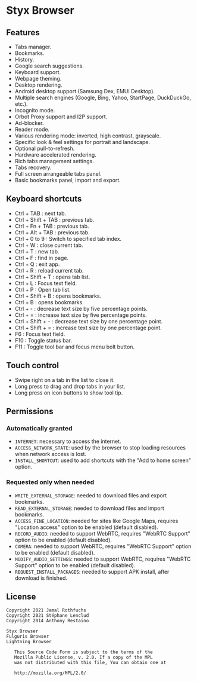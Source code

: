 # Styx Browser

## Features
* Tabs manager.
* Bookmarks.
* History.
* Google search suggestions.
* Keyboard support.
* Webpage theming.
* Desktop rendering.
* Android desktop support (Samsung Dex, EMUI Desktop). 
* Multiple search engines (Google, Bing, Yahoo, StartPage, DuckDuckGo, etc.).
* Incognito mode.
* Orbot Proxy support and I2P support.
* Ad-blocker.
* Reader mode.
* Various rendering mode: inverted, high contrast, grayscale.
* Specific look & feel settings for portrait and landscape.
* Optional pull-to-refresh.
* Hardware accelerated rendering.
* Rich tabs management settings.
* Tabs recovery.
* Full screen arrangeable tabs panel.
* Basic bookmarks panel, import and export.

## Keyboard shortcuts
* Ctrl + TAB : next tab.
* Ctrl + Shift + TAB : previous tab.
* Ctrl + Fn + TAB : previous tab.
* Ctrl + Alt + TAB : previous tab.
* Ctrl + 0 to 9 : Switch to specified tab index.
* Ctrl + W : close current tab.
* Ctrl + T : new tab.
* Ctrl + F : find in page.
* Ctrl + Q : exit app.
* Ctrl + R : reload current tab.
* Ctrl + Shift + T : opens tab list.
* Ctrl + L : Focus text field.
* Ctrl + P : Open tab list.
* Ctrl + Shift + B : opens bookmarks.
* Ctrl + B : opens bookmarks.
* Ctrl + - : decrease text size by five percentage points.
* Ctrl + = : increase text size by five percentage points.
* Ctrl + Shift + - : decrease text size by one percentage point.
* Ctrl + Shift + = : increase text size by one percentage point.
* F6 : Focus text field.
* F10 : Toggle status bar.
* F11 : Toggle tool bar and focus menu bolt button.

## Touch control
* Swipe right on a tab in the list to close it.
* Long press to drag and drop tabs in your list.
* Long press on icon buttons to show tool tip.

## Permissions

### Automatically granted
* `INTERNET`: necessary to access the internet.
* `ACCESS_NETWORK_STATE`: used by the browser to stop loading resources when network access is lost.
* `INSTALL_SHORTCUT`: used to add shortcuts with the "Add to home screen" option.

### Requested only when needed
* `WRITE_EXTERNAL_STORAGE`: needed to download files and export bookmarks.
* `READ_EXTERNAL_STORAGE`: needed to download files and import bookmarks.
* `ACCESS_FINE_LOCATION`: needed for sites like Google Maps, requires "Location access" option to be enabled (default disabled).
* `RECORD_AUDIO`: needed to support WebRTC, requires "WebRTC Support" option to be enabled (default disabled).
* `CAMERA`: needed to support WebRTC, requires "WebRTC Support" option to be enabled (default disabled).
* `MODIFY_AUDIO_SETTINGS`: needed to support WebRTC, requires "WebRTC Support" option to be enabled (default disabled).
* `REQUEST_INSTALL_PACKAGES`: needed to support APK install, after download is finished.

## License
```
Copyright 2021 Jamal Rothfuchs
Copyright 2021 Stéphane Lenclud
Copyright 2014 Anthony Restaino

Styx Browser
Fulguris Browser
Lightning Browser

   This Source Code Form is subject to the terms of the 
   Mozilla Public License, v. 2.0. If a copy of the MPL 
   was not distributed with this file, You can obtain one at 
   
   http://mozilla.org/MPL/2.0/
```
